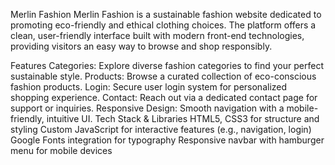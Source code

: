 Merlin Fashion
Merlin Fashion is a sustainable fashion website dedicated to promoting eco-friendly and ethical clothing choices. The platform offers a clean, user-friendly interface built with modern front-end technologies, providing visitors an easy way to browse and shop responsibly.

Features
Categories: Explore diverse fashion categories to find your perfect sustainable style.
Products: Browse a curated collection of eco-conscious fashion products.
Login: Secure user login system for personalized shopping experience.
Contact: Reach out via a dedicated contact page for support or inquiries.
Responsive Design: Smooth navigation with a mobile-friendly, intuitive UI.
Tech Stack & Libraries
HTML5, CSS3 for structure and styling
Custom JavaScript for interactive features (e.g., navigation, login)
Google Fonts integration for typography
Responsive navbar with hamburger menu for mobile devices
